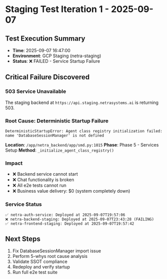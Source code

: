 # Staging Test Iteration 1 - 2025-09-07

## Test Execution Summary
- **Time**: 2025-09-07 16:47:00
- **Environment**: GCP Staging (netra-staging)
- **Status**: ❌ FAILED - Service Startup Failure

## Critical Failure Discovered

### 503 Service Unavailable
The staging backend at `https://api.staging.netrasystems.ai` is returning 503.

### Root Cause: Deterministic Startup Failure
```
DeterministicStartupError: Agent class registry initialization failed: 
name 'DatabaseSessionManager' is not defined
```

**Location**: `/app/netra_backend/app/smd.py:1015`
**Phase**: Phase 5 - Services Setup
**Method**: `_initialize_agent_class_registry()`

### Impact
- ❌ Backend service cannot start
- ❌ Chat functionality is broken
- ❌ All e2e tests cannot run
- ❌ Business value delivery: $0 (system completely down)

### Service Status
```
✅ netra-auth-service: Deployed at 2025-09-07T19:57:06
❌ netra-backend-staging: Deployed at 2025-09-07T23:43:28 (FAILING)
✅ netra-frontend-staging: Deployed at 2025-09-07T19:57:42
```

## Next Steps
1. Fix DatabaseSessionManager import issue
2. Perform 5-whys root cause analysis
3. Validate SSOT compliance
4. Redeploy and verify startup
5. Run full e2e test suite
